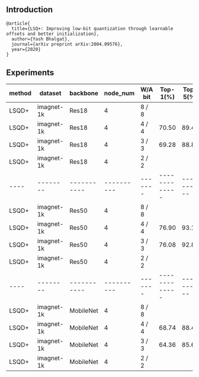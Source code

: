 ## Introduction
```
@article{
  title={LSQ+: Improving low-bit quantization through learnable offsets and better initialization},
  author={Yash Bhalgat},
  journal={arXiv preprint arXiv:2004.09576},
  year={2020}
}
```

## Experiments

| method | dataset | backbone | node_num |W/A bit| Top-1(%)  | Top-5(%) | BS | CFG|
|--------|---------|----------|----------|-------|-----------|----------|----|----|
| LSQD+  | imagnet-1k |  Res18  | 4  |  8 / 8|           |          |64  |[cfg] |
| LSQD+  |imagnet-1k | Res18   | 4   |  4 / 4|  70.50   |89.49    |64  |[cfg](./config4_res18_lsqdplus_int4_updatelr4x_weightloss_4m.py)  |
| LSQD+  |imagnet-1k |Res18   | 4    |  3 / 3|   69.28   |88.83    |64 |[cfg](./config6_res18_lsqdplus_int3_allchangenoweightloss_coslr_4m.py)  |
| LSQD+  |imagnet-1k |Res18   | 4    |  2 / 2|        |     |64  |[cfg]  |  
|----|--------|-----------|----------|-------|-------------|----------|---|------------|
| LSQD+  |imagnet-1k |Res50   | 4   |  8 / 8|       |   |64   | [cfg]  |
| LSQD+  |imagnet-1k |Res50   | 4    |  4 / 4|   76.90   |93.16   |64   | [cfg](./config9_res50_lsqdplus_int4_addoffset_lr4x__4m.py.py) |
| LSQD+  |imagnet-1k |Res50   | 4    |  3 / 3|   76.08   |92.85      |64  | [cfg](./config10_res50_lsqdplus_int3_addoffset_coslr4x__4m.py)  |
| LSQD+  |imagnet-1k |Res50   | 4    |  2 / 2|      |     |64  |[cfg]  | 
|----|--------|-----------|----------|-------|-------------|----------|---|------------|
| LSQD+  |imagnet-1k |MobileNet   | 4     |  8 / 8|       |    |32  |[cfg]  |
| LSQD+  |imagnet-1k |MobileNet   | 4     |  4 / 4| 68.74   |88.48  |32  | [cfg](./config12_mobilenetv2_lsqdplus_int4_addoffset_lr4x_4m.py) |
| LSQD+  |imagnet-1k |MobileNet   | 4    |  3 / 3|   64.36   |85.65    |32  |[cfg](./config13_mobilenetv2_lsqdplus_int3_addoffset_lr4x_4m.py)  |
| LSQD+  |imagnet-1k |MobileNet   | 4    |  2 / 2|    |     |32  |[cfg]  | 









